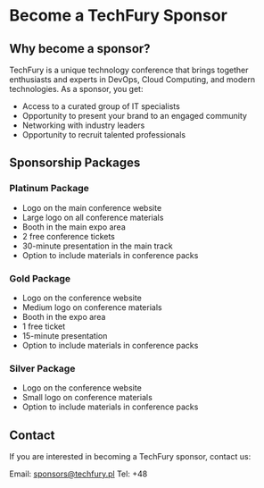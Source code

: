 <!--
.. title: Become a TechFury Sponsor
.. slug: sponsors
.. date: 2025-10-02 12:00:00 UTC
.. tags: 
.. category: 
.. link: 
.. description: Information for TechFury conference sponsors
.. type: text
-->

# Become a TechFury Sponsor

## Why become a sponsor?

TechFury is a unique technology conference that brings together enthusiasts and experts in DevOps, Cloud Computing, and modern technologies. As a sponsor, you get:

- Access to a curated group of IT specialists
- Opportunity to present your brand to an engaged community
- Networking with industry leaders
- Opportunity to recruit talented professionals

## Sponsorship Packages

### Platinum Package
- Logo on the main conference website
- Large logo on all conference materials
- Booth in the main expo area
- 2 free conference tickets
- 30-minute presentation in the main track
- Option to include materials in conference packs

### Gold Package
- Logo on the conference website
- Medium logo on conference materials
- Booth in the expo area
- 1 free ticket
- 15-minute presentation
- Option to include materials in conference packs

### Silver Package
- Logo on the conference website
- Small logo on conference materials
- Option to include materials in conference packs

## Contact

If you are interested in becoming a TechFury sponsor, contact us:

Email: sponsors@techfury.pl
Tel: +48